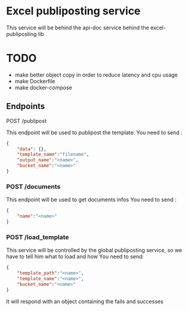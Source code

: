 # Excel publiposting service

This service will be behind the api-doc service behind the excel-publiposting lib



# TODO

- make better object copy in order to reduce latency and cpu usage
- make Dockerfile
- make docker-compose


## Endpoints

POST /publipost

This endpoint will be used to publipost the template:
You need to send :
```json
{
    "data": {},
    "template_name":"filename",
    "output_name":"<name>",
    "bucket_name":"<name>"
}
```
### POST /documents

This endpoint will be used to get documents infos
You need to send :
```json
{
    "name":"<name>"
}
```

### POST /load_template

This service will be controlled by the global publiposting service, so we have to tell him what to load and how
You need to send:
```json
{
    "template_path":"<name>",
    "template_name":"<name>",
    "bucket_name":"<name>"
}
```

It will respond with an object containing the fails and successes
